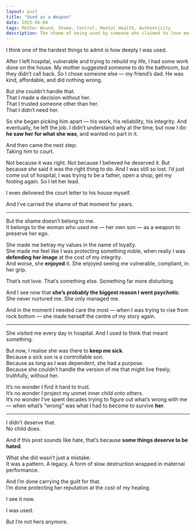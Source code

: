 ```yaml
---
layout: post
title: "Used as a Weapon"
date: 2025-06-04
tags: Mother Wound, Shame, Control, Mental Health, Authenticity
description: The shame of being used by someone who claimed to love me—and what it means to see it clearly now.
---
```


I think one of the hardest things to admit is how deeply I was used.

After I left hospital, vulnerable and trying to rebuild my life, I had some work done on the house. My mother suggested someone to do the bathroom, but they didn’t call back. So I chose someone else — my friend’s dad. He was kind, affordable, and did nothing wrong.

But she couldn’t handle that.  
That I made a decision without her.  
That I trusted someone other than her.  
That I didn’t need her.

So she began picking him apart — his work, his reliability, his integrity. And eventually, he left the job. I didn’t understand why at the time, but now I do: **he saw her for what she was**, and wanted no part in it.

And then came the next step:  
Taking him to court.

Not because it was right. Not because I believed he deserved it. But because *she* said it was the right thing to do. And I was still so lost. I’d just come out of hospital, I was trying to be a father, open a shop, get my footing again. So I let her lead.

I even delivered the court letter to his house myself.

And I’ve carried the shame of that moment for years.

---

But the shame doesn’t belong to me.  
It belongs to the woman who used me — her own son — as a weapon to preserve her ego.

She made me betray my values in the name of loyalty.  
She made me feel like I was protecting something noble, when really I was **defending her image** at the cost of my integrity.  
And worse, she **enjoyed** it. She enjoyed seeing me vulnerable, compliant, in her grip.

That’s not love. That’s something else. Something far more disturbing.

And I see now that **she’s probably the biggest reason I went psychotic**.  
She never nurtured me. She only managed me.

And in the moment I needed care the most — when I was trying to rise from rock bottom — she made herself the centre of my story again.

---

She visited me every day in hospital. And I used to think that meant something.

But now, I realise she was there to **keep me sick**.  
Because a sick son is a controllable son.  
Because as long as I was dependent, she had a purpose.  
Because she couldn’t handle the version of me that might live freely, truthfully, without her.

It’s no wonder I find it hard to trust.  
It’s no wonder I project my unmet inner child onto others.  
It’s no wonder I’ve spent decades trying to figure out what’s wrong with me — when what’s “wrong” was what I had to become to survive **her**.

---

I didn’t deserve that.  
No child does.

And if this post sounds like hate, that’s because **some things deserve to be hated**.

What she did wasn’t just a mistake.  
It was a pattern. A legacy. A form of slow destruction wrapped in maternal performance.

And I’m done carrying the guilt for that.  
I’m done protecting her reputation at the cost of my healing.

I see it now.

I was used.

But I’m not hers anymore.
